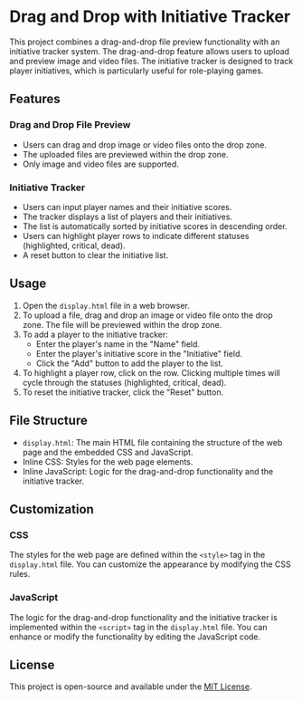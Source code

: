# Drag and Drop with Initiative Tracker

This project combines a drag-and-drop file preview functionality with an initiative tracker system. The drag-and-drop feature allows users to upload and preview image and video files. The initiative tracker is designed to track player initiatives, which is particularly useful for role-playing games.

## Features

### Drag and Drop File Preview
- Users can drag and drop image or video files onto the drop zone.
- The uploaded files are previewed within the drop zone.
- Only image and video files are supported.

### Initiative Tracker
- Users can input player names and their initiative scores.
- The tracker displays a list of players and their initiatives.
- The list is automatically sorted by initiative scores in descending order.
- Users can highlight player rows to indicate different statuses (highlighted, critical, dead).
- A reset button to clear the initiative list.

## Usage

1. Open the `display.html` file in a web browser.
2. To upload a file, drag and drop an image or video file onto the drop zone. The file will be previewed within the drop zone.
3. To add a player to the initiative tracker:
   - Enter the player's name in the "Name" field.
   - Enter the player's initiative score in the "Initiative" field.
   - Click the "Add" button to add the player to the list.
4. To highlight a player row, click on the row. Clicking multiple times will cycle through the statuses (highlighted, critical, dead).
5. To reset the initiative tracker, click the "Reset" button.

## File Structure

- `display.html`: The main HTML file containing the structure of the web page and the embedded CSS and JavaScript.
- Inline CSS: Styles for the web page elements.
- Inline JavaScript: Logic for the drag-and-drop functionality and the initiative tracker.

## Customization

### CSS
The styles for the web page are defined within the `<style>` tag in the `display.html` file. You can customize the appearance by modifying the CSS rules.

### JavaScript
The logic for the drag-and-drop functionality and the initiative tracker is implemented within the `<script>` tag in the `display.html` file. You can enhance or modify the functionality by editing the JavaScript code.

## License

This project is open-source and available under the [MIT License](https://opensource.org/licenses/MIT).
